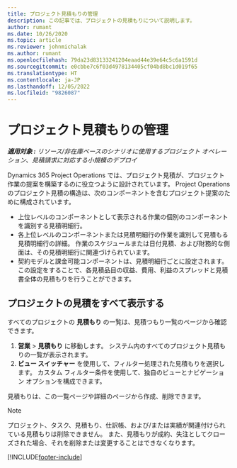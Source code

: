 ```yaml
---
title: プロジェクト見積もりの管理
description: この記事では、プロジェクトの見積もりについて説明します。
author: rumant
ms.date: 10/26/2020
ms.topic: article
ms.reviewer: johnmichalak
ms.author: rumant
ms.openlocfilehash: 79da23d83133241204eaad44e39e64c5c6a1591d
ms.sourcegitcommit: e0cbbe7c6f03d4978134405cf04bd8bc1d019f65
ms.translationtype: HT
ms.contentlocale: ja-JP
ms.lasthandoff: 12/05/2022
ms.locfileid: "9826087"
---
```

# <a name="manage-project-quotes"></a>プロジェクト見積もりの管理

_**適用対象 :** リソース/非在庫ベースのシナリオに使用するプロジェクト オペレーション、見積請求に対応する小規模のデプロイ_

Dynamics 365 Project Operations では、プロジェクト見積が、プロジェクト作業の提案を構築するのに役立つように設計されています。 Project Operations のプロジェクト見積の構造は、次のコンポーネントを含むプロジェクト提案のために構成されています。

  - 上位レベルのコンポーネントとして表示される作業の個別のコンポーネントを識別する見積明細行。
  - 各上位レベルのコンポーネントまたは見積明細行の作業を識別して見積もる見積明細行の詳細。 作業のスケジュールまたは日付見積、および財務的な側面は、その見積明細行に関連づけられています。
  - 契約モデルと課金可能コンポーネントは、見積明細行ごとに設定されます。 この設定をすることで、各見積品目の収益、費用、利益のスプレッドと見積書全体の見積もりを行うことができます。

## <a name="view-all-project-quotes"></a>プロジェクトの見積をすべて表示する

すべてのプロジェクトの **見積もり** の一覧は、見積つもり一覧のページから確認できます。 

1. **営業** > **見積もり** に移動します。 システム内のすべてのプロジェクト見積もりの一覧が表示されます。 
2. **ビュー スイッチャー** を使用して、フィルター処理された見積もりを選択します。 カスタム フィルター条件を使用して、独自のビューとナビゲーション オプションを構成できます。

見積もりは、この一覧ページや詳細のページから作成、削除できます。

 > [!NOTE]
 > プロジェクト、タスク、見積もり、仕訳帳、および/または実績が関連付けられている見積もりは削除できません。 また、見積もりが成約、失注としてクローズされた場合、それを削除または変更することはできなくなります。 


[!INCLUDE[footer-include](../../includes/footer-banner.md)]
